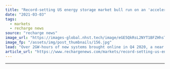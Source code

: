 ```yaml
---
title: "Record-setting US energy storage market bull run on an 'accelerating trajectory'"
date: "2021-03-03"
tags: 
  - markets
  - recharge news
source: "recharge news"
image_url: "https://images-global.nhst.tech/image/eGE5QkRsL2NYT1BFZHhsTnJsQ1RKWWN3Si8yOC9pOWpFb2Q4RFhwV1lOaz0=/nhst/binary/5b177d57c7e7e28039bb5c6ebb97c09d"
image_fp: "/assets/img/post_thumbnails/156.jpg"
lead: "Over 2GW-hours of new systems brought online in Q4 2020, a near 200% leap on the previous quarter, says report"
article_url: "https://www.rechargenews.com/markets/record-setting-us-energy-storage-market-bull-run-on-an-accelerating-trajectory/2-1-973137"
---
```


---
